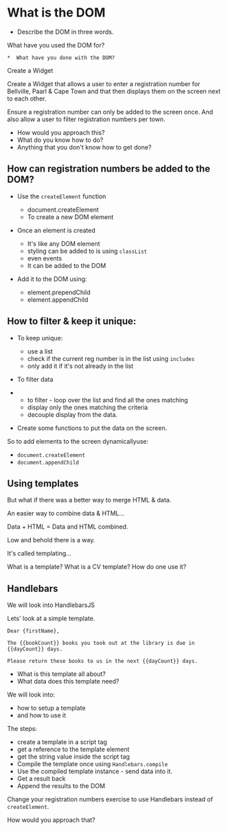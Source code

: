 
# What is the DOM

* Describe the DOM in three words.

What have you used the DOM for?

	*  What have you done with the DOM?

Create a Widget

Create a Widget that allows a user to enter a registration number 
for Bellville, Paarl & Cape Town and that then displays them on 
the screen next to each other.

Ensure a registration number can only be added to the screen once. And also allow a user to filter registration numbers per town.

* How would you approach this?
* What do you know how to do? 
* Anything that you don't know how to get done?

## How can registration numbers be added to the DOM?

* Use the `createElement` function
	* document.createElement
	* To create a new DOM element

* Once an element is created
	* It's like any DOM element
	* styling can be added to is using `classList`
	* even events
	* It can be added to the DOM

* Add it to the DOM using:
	* element.prependChild
	* element.appendChild


## How to filter & keep it unique:

* To keep unique:
	* use a list
	* check if the current reg number is in the list using `includes`
	* only add it if it's not already in the list

* To filter data
* 
	* to filter - loop over the list and find all the ones matching
	* display only the ones matching the criteria
	* decouple display from the data.

*  Create some functions to put the data on the screen.


So to add elements to the screen dynamicallyuse:

* `document.createElement`
* `document.appendChild`

## Using templates

But what if there was a better way to merge HTML & data.

An easier way to combine data & HTML...

Data + HTML = Data and HTML combined.

Low and behold there is a way.

It's called templating...

What is a template?
What is a CV template?
How do one use it?

## Handlebars

We will look into HandlebarsJS

Lets' look at a simple template.

```
Dear {firstName},

The {{bookCount}} books you took out at the library is due in {{dayCount}} days.

Please return these books to us in the next {{dayCount}} days.
```

* What is this template all about?
* What data does this template need?

We will look into:

* how to setup a template
* and how to use it


The steps:

* create a template in a script tag
* get a reference to the template element
* get the string value inside the script tag
* Compile the template once using `Handlebars.compile`
* Use the compiled template instance - send data into it.
* Get a result back
* Append the results to the DOM

Change your registration numbers exercise to use Handlebars instead of `createElement`.

How would you approach that?
